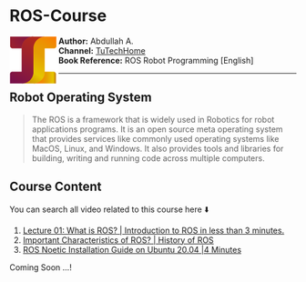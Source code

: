 # ROS-Course

<img align= "left" src="Images\Youtube Profile.png" />

 **Author:**  Abdullah A. <br />
 **Channel:** [TuTechHome](https://www.youtube.com/channel/UCRGXbEtxa21TOg7-bGvepcg) <br />
 **Book Reference:** ROS Robot Programming [English]  <br />
 
 ------


## Robot Operating System

> The ROS is a framework that is widely used in Robotics for robot applications programs. It is an open source meta operating system that provides services like commonly used operating systems like MacOS, Linux, and Windows. It also provides tools and libraries for building, writing and running code across multiple computers. 



## Course Content 

You can search all video related to this course here ⬇️



1. [Lecture 01: What is ROS? | Introduction to ROS in less than 3 minutes.](https://youtu.be/Ql8yR-Oh1_o)
2. [Important Characteristics of ROS? | History of ROS](https://youtu.be/ZUufQR4e7dc)
3. [ROS Noetic Installation Guide on Ubuntu 20.04 |4 Minutes](https://youtu.be/x3bNhZOKZSw)





Coming Soon ...!
